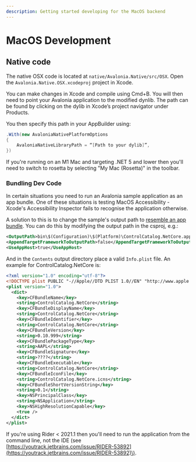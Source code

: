```yaml
---
description: Getting started developing for the MacOS backend
---
```


# MacOS Development

## Native code

The native OSX code is located at `native/Avalonia.Native/src/OSX`. Open the `Avalonia.Native.OSX.xcodeproj` project in Xcode.

You can make changes in Xcode and compile using Cmd+B. You will then need to point your Avalonia application to the modified dynlib. The path can be found by clicking on the dylib in Xcode’s project navigator under Products.

You then specify this path in your AppBuilder using:

```csharp
.With(new AvaloniaNativePlatformOptions
{ 
    AvaloniaNativeLibraryPath = “[Path to your dylib]”, 
})
```

If you're running on an M1 Mac and targeting .NET 5 and lower then you'll need to switch to rosetta by selecting "My Mac \(Rosetta\)" in the toolbar.

### Bundling Dev Code

In certain situations you need to run an Avalonia sample application as an app bundle. One of these situations is testing MacOS Accessibility - Xcode's Accessibility Inspector fails to recognise the application otherwise.

A solution to this is to change the sample's output path to [resemble an app bundle](https://developer.apple.com/library/archive/documentation/CoreFoundation/Conceptual/CFBundles/BundleTypes/BundleTypes.html). You can do this by modifying the output path in the csproj, e.g.:

```xml
<OutputPath>bin\$(Configuration)\$(Platform)\ControlCatalog.NetCore.app/Contents/MacOS</OutputPath>
<AppendTargetFrameworkToOutputPath>false</AppendTargetFrameworkToOutputPath>
<UseAppHost>true</UseAppHost>
```

And in the `Contents` output directory place a valid `Info.plist` file. An example for ControlCatalog.NetCore is:

```xml
<?xml version="1.0" encoding="utf-8"?>
<!DOCTYPE plist PUBLIC "-//Apple//DTD PLIST 1.0//EN" "http://www.apple.com/DTDs/PropertyList-1.0.dtd">
<plist version="1.0">
  <dict>
    <key>CFBundleName</key>
    <string>ControlCatalog.NetCore</string>
    <key>CFBundleDisplayName</key>
    <string>ControlCatalog.NetCore</string>
    <key>CFBundleIdentifier</key>
    <string>ControlCatalog.NetCore</string>
    <key>CFBundleVersion</key>
    <string>0.10.999</string>
    <key>CFBundlePackageType</key>
    <string>AAPL</string>
    <key>CFBundleSignature</key>
    <string>????</string>
    <key>CFBundleExecutable</key>
    <string>ControlCatalog.NetCore</string>
    <key>CFBundleIconFile</key>
    <string>ControlCatalog.NetCore.icns</string>
    <key>CFBundleShortVersionString</key>
    <string>0.1</string>
    <key>NSPrincipalClass</key>
    <string>NSApplication</string>
    <key>NSHighResolutionCapable</key>
    <true />
  </dict>
</plist>
```

If you're using Rider &lt; 2021.1 then you'll need to run the application from the command line, not the IDE \(see [https://youtrack.jetbrains.com/issue/RIDER-53892](https://youtrack.jetbrains.com/issue/RIDER-53892)\).

